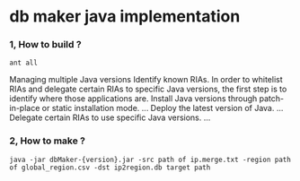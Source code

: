 # db maker java implementation

### 1, How to build ?
```
ant all
```
Managing multiple Java versions
Identify known RIAs. In order to whitelist RIAs and delegate certain RIAs to specific Java versions, the first step is to identify where those applications are.
Install Java versions through patch-in-place or static installation mode. ...
Deploy the latest version of Java. ...
Delegate certain RIAs to use specific Java versions. ...

### 2, How to make ?
```
java -jar dbMaker-{version}.jar -src path of ip.merge.txt -region path of global_region.csv -dst ip2region.db target path
```
